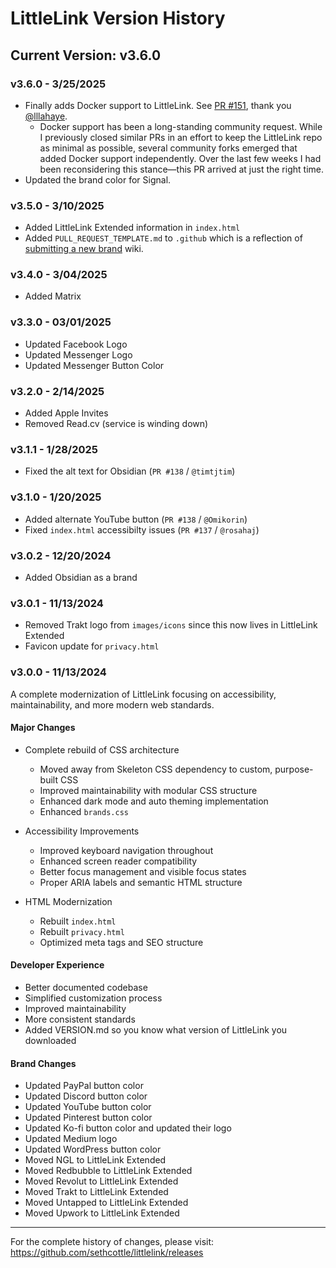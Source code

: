 # LittleLink Version History

## Current Version: v3.6.0

### v3.6.0 - 3/25/2025
- Finally adds Docker support to LittleLink. See [PR #151](https://github.com/sethcottle/littlelink/pull/151), thank you [@lllahaye](https://github.com/lllahaye).
  - Docker support has been a long-standing community request. While I previously closed similar PRs in an effort to keep the LittleLink repo as minimal as possible, several community forks emerged that added Docker support independently. Over the last few weeks I had been reconsidering this stance—this PR arrived at just the right time.
- Updated the brand color for Signal.

### v3.5.0 - 3/10/2025
- Added LittleLink Extended information in `index.html`
- Added `PULL_REQUEST_TEMPLATE.md` to `.github` which is a reflection of [submitting a new brand](https://github.com/sethcottle/littlelink/wiki/Submitting-a-new-brand-to-LittleLink) wiki.

### v3.4.0 - 3/04/2025
- Added Matrix
  
### v3.3.0 - 03/01/2025
- Updated Facebook Logo
- Updated Messenger Logo
- Updated Messenger Button Color

### v3.2.0 - 2/14/2025
- Added Apple Invites
- Removed Read.cv (service is winding down)

### v3.1.1 - 1/28/2025
- Fixed the alt text for Obsidian (`PR #138` / `@timtjtim`)
  
### v3.1.0 - 1/20/2025
- Added alternate YouTube button (`PR #138` / `@Omikorin`)
- Fixed `index.html` accessibilty issues (`PR #137` / `@rosahaj`)

### v3.0.2 - 12/20/2024
- Added Obsidian as a brand

### v3.0.1 - 11/13/2024
- Removed Trakt logo from `images/icons` since this now lives in LittleLink Extended
- Favicon update for `privacy.html`

### v3.0.0 - 11/13/2024
A complete modernization of LittleLink focusing on accessibility, maintainability, and more modern web standards.

#### Major Changes
- Complete rebuild of CSS architecture
  - Moved away from Skeleton CSS dependency to custom, purpose-built CSS
  - Improved maintainability with modular CSS structure
  - Enhanced dark mode and auto theming implementation
  - Enhanced `brands.css`

- Accessibility Improvements
  - Improved keyboard navigation throughout
  - Enhanced screen reader compatibility
  - Better focus management and visible focus states
  - Proper ARIA labels and semantic HTML structure

- HTML Modernization
  - Rebuilt `index.html`
  - Rebuilt `privacy.html`
  - Optimized meta tags and SEO structure

#### Developer Experience
- Better documented codebase
- Simplified customization process
- Improved maintainability
- More consistent standards
- Added VERSION.md so you know what version of LittleLink you downloaded

#### Brand Changes
- Updated PayPal button color
- Updated Discord button color
- Updated YouTube button color
- Updated Pinterest button color
- Updated Ko-fi button color and updated their logo
- Updated Medium logo
- Updated WordPress button color
- Moved NGL to LittleLink Extended
- Moved Redbubble to LittleLink Extended
- Moved Revolut to LittleLink Extended
- Moved Trakt to LittleLink Extended
- Moved Untapped to LittleLink Extended
- Moved Upwork to LittleLink Extended

---
For the complete history of changes, please visit:
https://github.com/sethcottle/littlelink/releases
